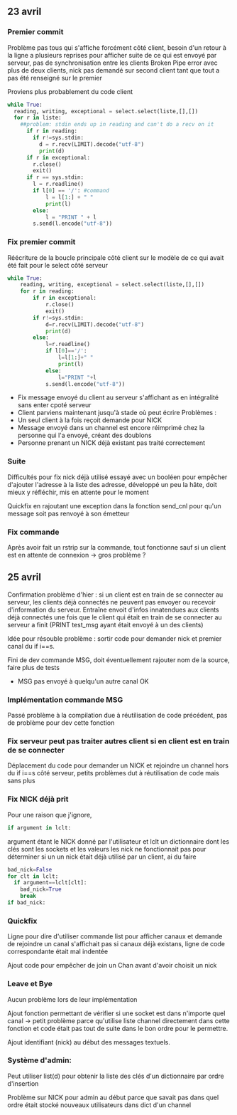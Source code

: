 ## 23 avril
### Premier commit

Problème pas tous qui s'affiche forcément côté client, besoin d'un retour à la ligne a plusieurs reprises
pour afficher suite de ce qui est envoyé par serveur, pas de synchronisation entre les clients
Broken Pipe error avec plus de deux clients, nick pas demandé sur second client tant que tout a pas été renseigné
sur le premier

Proviens plus probablement du code client

```python
while True:
  reading, writing, exceptional = select.select(liste,[],[])
  for r in liste:
    ##problem: stdin ends up in reading and can't do a recv on it
      if r in reading:
        if r!=sys.stdin:
          d = r.recv(LIMIT).decode("utf-8")
          print(d)
      if r in exceptional:
        r.close()
        exit()
      if r == sys.stdin:
        l = r.readline()
        if l[0] == '/': #command
            l = l[1:] + " "
            print(l)
        else:
            l = "PRINT " + l
        s.send(l.encode("utf-8"))
```

### Fix premier commit

Réécriture de la boucle principale côté client sur le modèle de ce qui avait été fait pour le select côté serveur

```python
while True:
	reading, writing, exceptional = select.select(liste,[],[])
	for r in reading:
		if r in exceptional:
			r.close()
			exit()
		if r!=sys.stdin:
			d=r.recv(LIMIT).decode("utf-8")
			print(d)
		else:
			l=r.readline()
			if l[0]=='/':
				l=l[1:]+" "
				print(l)
			else:
				l="PRINT "+l
			s.send(l.encode("utf-8"))
```

* Fix message envoyé du client au serveur s'affichant as en intégralité sans enter cpoté serveur
* Client parviens maintenant jusqu'à stade où peut écrire
Problèmes : 
* Un seul client à la fois reçoit demande pour NICK
* Message envoyé dans un channel est encore réimprimé chez la personne qui l'a envoyé, créant des doublons
* Personne prenant un NICK déjà existant pas traité correctement


### Suite

Difficultés pour fix nick déjà utilisé essayé avec un booléen pour empêcher d'ajouter l'adresse à la liste des adresse, développé un peu la hâte, doit mieux y réfléchir, mis en attente pour le moment

Quickfix en rajoutant une exception dans la fonction send_cnl pour qu'un message soit pas renvoyé à son émetteur

### Fix commande
Après avoir fait un rstrip sur la commande, tout fonctionne sauf si un client est en attente de connexion -> gros problème ?

## 25 avril

Confirmation problème d'hier : si un client est en train de se connecter au serveur, les clients déjà connectés ne peuvent pas envoyer ou recevoir d'information du serveur. Entraîne envoit d'infos innatendues aux clients déjà connectés une fois que le client qui était en train de se connecter au serveur a finit (PRINT test_msg ayant était envoyé à un des clients)

Idée pour résouble problème : sortir code pour demander nick et premier canal du if i==s.

Fini de dev commande MSG, doit éventuellement rajouter nom de la source, faire plus de tests
* MSG pas envoyé à quelqu'un autre canal OK

### Implémentation commande MSG 
Passé problème à la compilation due à réutilisation de code précédent, pas de problème pour dev cette fonction

### Fix serveur peut pas traiter autres client si en client est en train de se connecter

Déplacement du code pour demander un NICK et rejoindre un channel hors du if i==s côté serveur, petits problèmes dut à réutilisation de code mais sans plus

### Fix NICK déjà prit
Pour une raison que j'ignore,
```python
if argument in lclt:
```
argument étant le NICK donné par l'utilisateur et lclt un dictionnaire dont les clés sont les sockets et les valeurs les nick ne fonctionnait pas pour déterminer si un un nick était déjà utilisé par un client, ai du faire
```python
bad_nick=False
for clt in lclt:
  if argument==lclt[clt]:
    bad_nick=True
    break
if bad_nick:
```

### Quickfix 
Ligne pour dire d'utiliser commande list pour afficher canaux et demande de rejoindre un canal s'affichait pas si canaux déjà existans, ligne de code correspondante était mal indentée 

Ajout code pour empêcher de join un Chan avant d'avoir choisit un nick

### Leave et Bye

Aucun problème lors de leur implémentation

Ajout fonction permettant de vérifier si une socket est dans n'importe quel canal -> petit problème parce qu'utilise liste channel directement dans cette fonction et code était pas tout de suite dans le bon ordre pour le permettre.

Ajout identifiant (nick) au début des messages textuels.

### Système d'admin:
Peut utiliser list(d) pour obtenir la liste des clés d'un dictionnaire par ordre d'insertion

Problème sur NICK pour admin au début parce que savait pas dans quel ordre était stocké nouveaux utilisateurs dans dict d'un channel